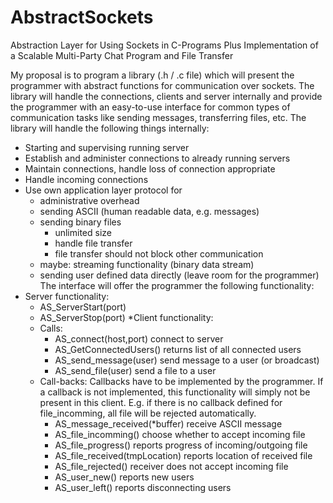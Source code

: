 AbstractSockets
===============

Abstraction Layer for Using Sockets in C-Programs
Plus Implementation of a Scalable Multi-Party Chat Program and File Transfer

My proposal is to program a library (.h / .c file) which will present the programmer with abstract functions for communication over sockets. The library will handle the connections, clients and server internally and provide the programmer with an easy-to-use interface for common types of communication tasks like sending messages, transferring files, etc.
The library will handle the following things internally:
* Starting and supervising running server
* Establish and administer connections to already running servers
* Maintain connections, handle loss of connection appropriate
* Handle incoming connections
* Use own application layer protocol for
  * administrative overhead
  * sending ASCII (human readable data, e.g. messages)
  * sending binary files
    * unlimited size
    * handle file transfer
    * file transfer should not block other communication
  * maybe: streaming functionality (binary data stream)
  * sending user defined data directly (leave room for the programmer)
The interface will offer the programmer the following functionality:
* Server functionality:
  * AS_ServerStart(port)
  * AS_ServerStop(port)
*Client functionality:
  * Calls:
    * AS_connect(host,port)		connect to server
    * AS_GetConnectedUsers()	returns list of all connected users
    * AS_send_message(user)	send message to a user (or broadcast)
    * AS_send_file(user)		send a file to a user
  * Call-backs: Callbacks have to be implemented by the programmer. If a callback is not implemented, this functionality will simply not be present in this client. E.g. if there is no callback defined for file_incomming, all file will be rejected automatically.
    * AS_message_received(*buffer)	receive ASCII message
    * AS_file_incomming()		choose whether to accept incoming file
    * AS_file_progress()		reports progress of incoming/outgoing file
    * AS_file_received(tmpLocation)	reports location of received file
    * AS_file_rejected()		receiver does not accept incoming file
    * AS_user_new()			reports new users
    * AS_user_left()			reports disconnecting users
